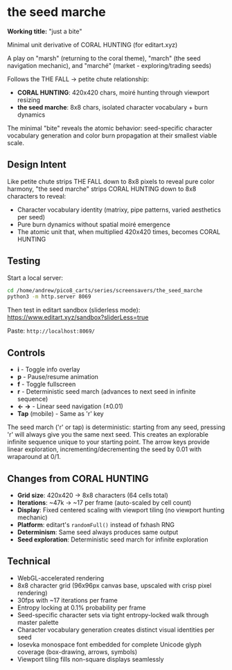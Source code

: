 # the seed marche

**Working title:** "just a bite"

Minimal unit derivative of CORAL HUNTING (for editart.xyz)

A play on "marsh" (returning to the coral theme), "march" (the seed navigation mechanic), and "marché" (market - exploring/trading seeds)

Follows the THE FALL → petite chute relationship:
- **CORAL HUNTING**: 420x420 chars, moiré hunting through viewport resizing
- **the seed marche**: 8x8 chars, isolated character vocabulary + burn dynamics

The minimal "bite" reveals the atomic behavior: seed-specific character vocabulary generation and color burn propagation at their smallest viable scale.

## Design Intent

Like petite chute strips THE FALL down to 8x8 pixels to reveal pure color harmony, "the seed marche" strips CORAL HUNTING down to 8x8 characters to reveal:
- Character vocabulary identity (matrixy, pipe patterns, varied aesthetics per seed)
- Pure burn dynamics without spatial moiré emergence
- The atomic unit that, when multiplied 420x420 times, becomes CORAL HUNTING

## Testing

Start a local server:
```bash
cd /home/andrew/pico8_carts/series/screensavers/the_seed_marche
python3 -m http.server 8069
```

Then test in editart sandbox (sliderless mode):
https://www.editart.xyz/sandbox?sliderLess=true

Paste: `http://localhost:8069/`

## Controls

- **i** - Toggle info overlay
- **p** - Pause/resume animation
- **f** - Toggle fullscreen
- **r** - Deterministic seed march (advances to next seed in infinite sequence)
- **← →** - Linear seed navigation (±0.01)
- **Tap** (mobile) - Same as 'r' key

The seed march ('r' or tap) is deterministic: starting from any seed, pressing 'r' will always give you the same next seed. This creates an explorable infinite sequence unique to your starting point. The arrow keys provide linear exploration, incrementing/decrementing the seed by 0.01 with wraparound at 0/1.

## Changes from CORAL HUNTING

- **Grid size**: 420x420 → 8x8 characters (64 cells total)
- **Iterations**: ~47k → ~17 per frame (auto-scaled by cell count)
- **Display**: Fixed centered scaling with viewport tiling (no viewport hunting mechanic)
- **Platform**: editart's `randomFull()` instead of fxhash RNG
- **Determinism**: Same seed always produces same output
- **Seed exploration**: Deterministic seed march for infinite exploration

## Technical

- WebGL-accelerated rendering
- 8x8 character grid (96x96px canvas base, upscaled with crisp pixel rendering)
- 30fps with ~17 iterations per frame
- Entropy locking at 0.1% probability per frame
- Seed-specific character sets via tight entropy-locked walk through master palette
- Character vocabulary generation creates distinct visual identities per seed
- Iosevka monospace font embedded for complete Unicode glyph coverage (box-drawing, arrows, symbols)
- Viewport tiling fills non-square displays seamlessly
